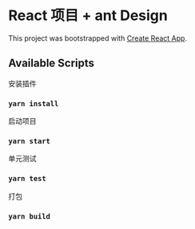 # React 项目 + ant Design
This project was bootstrapped with [Create React App](https://github.com/facebook/create-react-app).

## Available Scripts

安装插件

### `yarn install`

启动项目

### `yarn start`

单元测试

### `yarn test`

打包

### `yarn build`
